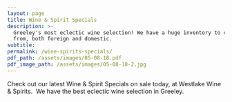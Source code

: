 ```yaml
---
layout: page
title: Wine & Spirit Specials
description: >-
  Greeley's most eclectic wine selection! We have a huge inventory to choose
  from, both foreign and domestic.
subtitle:
permalink: /wine-spirits-specials/
pdf_path: /assets/images/05-08-18.pdf
pdf_image_path: /assets/images/05-08-18-2.jpg
---
```


Check out our latest Wine & Spirit Specials on sale today, at Westlake Wine & Spirits.  We have the best eclectic wine selection in Greeley.